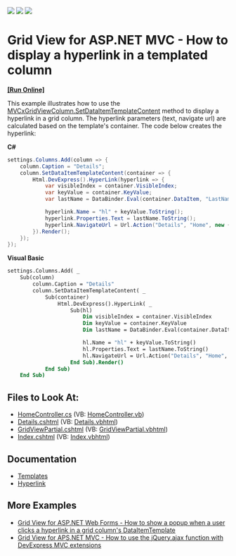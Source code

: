 <!-- default badges list -->
![](https://img.shields.io/endpoint?url=https://codecentral.devexpress.com/api/v1/VersionRange/128549928/14.1.3%2B)
[![](https://img.shields.io/badge/Open_in_DevExpress_Support_Center-FF7200?style=flat-square&logo=DevExpress&logoColor=white)](https://supportcenter.devexpress.com/ticket/details/T107662)
[![](https://img.shields.io/badge/📖_How_to_use_DevExpress_Examples-e9f6fc?style=flat-square)](https://docs.devexpress.com/GeneralInformation/403183)
<!-- default badges end -->
# Grid View for ASP.NET MVC - How to display a hyperlink in a templated column 
<!-- run online -->
**[[Run Online]](https://codecentral.devexpress.com/128549928/)**
<!-- run online end -->

This example illustrates how to use the  [MVCxGridViewColumn.SetDataItemTemplateContent](https://documentation.devexpress.com/#AspNet/DevExpressWebMvcMVCxGridViewColumn_SetDataItemTemplateContenttopic2592) method to display a hyperlink in a grid column. The hyperlink parameters (text, navigate url) are calculated based on the template's container. The code below creates the hyperlink:

**C#**

```cs
settings.Columns.Add(column => {
    column.Caption = "Details";
    column.SetDataItemTemplateContent(container => {
        Html.DevExpress().HyperLink(hyperlink => {
            var visibleIndex = container.VisibleIndex;
            var keyValue = container.KeyValue;
            var lastName = DataBinder.Eval(container.DataItem, "LastName");

            hyperlink.Name = "hl" + keyValue.ToString();
            hyperlink.Properties.Text = lastName.ToString();
            hyperlink.NavigateUrl = Url.Action("Details", "Home", new { id = keyValue });
        }).Render();
    });
});
```

**Visual Basic**

```vb
settings.Columns.Add( _
    Sub(column)
        column.Caption = "Details"
        column.SetDataItemTemplateContent( _
            Sub(container)
                Html.DevExpress().HyperLink( _
                    Sub(hl)
                        Dim visibleIndex = container.VisibleIndex
                        Dim keyValue = container.KeyValue
                        Dim lastName = DataBinder.Eval(container.DataItem, "LastName")

                        hl.Name = "hl" + keyValue.ToString()
                        hl.Properties.Text = lastName.ToString()
                        hl.NavigateUrl = Url.Action("Details", "Home", New With {.id = keyValue})
                    End Sub).Render()
            End Sub)
    End Sub)
```

## Files to Look At:

- [HomeController.cs](./CS/Controllers/HomeController.cs) (VB: [HomeController.vb](./VB/Controllers/HomeController.vb))
- [Details.cshtml](./CS/Views/Home/Details.cshtml) (VB: [Details.vbhtml](./VB/Views/Home/Details.vbhtml))
- [GridViewPartial.cshtml](./CS/Views/Home/GridViewPartial.cshtml) (VB: [GridViewPartial.vbhtml](./VB/Views/Home/GridViewPartial.vbhtml))
- [Index.cshtml](./CS/Views/Home/Index.cshtml) (VB: [Index.vbhtml](./VB/Views/Home/Index.vbhtml))

## Documentation

- [Templates](https://docs.devexpress.com/AspNetMvc/14721/common-features/templates)
- [Hyperlink](https://docs.devexpress.com/AspNetMvc/8987/components/data-editors-extensions/hyperlink)

## More Examples

- [Grid View for ASP.NET Web Forms - How to show a popup when a user clicks a hyperlink in a grid column's DataItemTemplate](https://github.com/DevExpress-Examples/aspxgridview-dataitemtemplate-hyperlink-popup)
- [Grid View for APS.NET MVC - How to use the jQuery.ajax function with DevExpress MVC extensions](https://github.com/DevExpress-Examples/mvc-gridview-jqueryajax-function)
